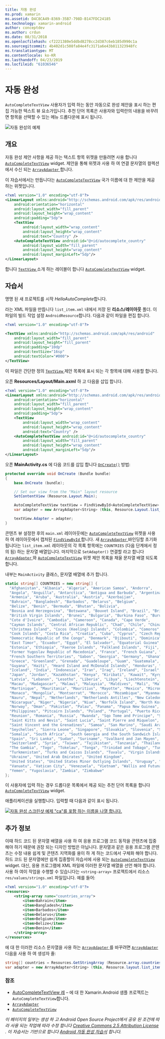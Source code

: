 ```yaml
---
title: 자동 완성
ms.prod: xamarin
ms.assetid: D4C8CA49-8369-35B7-798D-B147FDC24185
ms.technology: xamarin-android
author: conceptdev
ms.author: crdun
ms.date: 08/31/2018
ms.openlocfilehash: cf2221380e5ddbd8278cc2d387c6eb185d990c1a
ms.sourcegitcommit: 4b402d1c508fa84e4fc3171a6e43b811323948fc
ms.translationtype: MT
ms.contentlocale: ko-KR
ms.lasthandoff: 04/23/2019
ms.locfileid: "61036546"
---
```

# <a name="auto-complete"></a>자동 완성

`AutoCompleteTextView` 사용자가 입력 하는 동안 자동으로 완성 제안을 표시 하는 편집 가능한 텍스트 뷰 요소가입니다. 추천 단어 목록은 사용자와 입력란의 내용을 바꾸려면 항목을 선택할 수 있는 메뉴 드롭다운에 표시 됩니다.

![자동 완성의 예제](images/auto-complete.png)

## <a name="overview"></a>개요

자동 완성 제안 사항을 제공 하는 텍스트 항목 위젯을 만들려면 사용 합니다 [`AutoCompleteTextView`](https://developer.xamarin.com/api/type/Android.Widget.AutoCompleteTextView/)
widget. 제안을 통해 위젯과 사용 하 여 연결 문자열의 컬렉션에서 수신 되는 [ `ArrayAdapter` ](https://developer.xamarin.com/api/type/Android.Widget.ArrayAdapter/)합니다.

이 자습서에서는 만듭니다는 [`AutoCompleteTextView`](https://developer.xamarin.com/api/type/Android.Widget.AutoCompleteTextView/)
국가 이름에 대 한 제안을 제공 하는 위젯입니다.

```xml
<?xml version="1.0" encoding="utf-8"?>
<LinearLayout xmlns:android="http://schemas.android.com/apk/res/android"
    android:orientation="horizontal"
    android:layout_width="fill_parent"
    android:layout_height="wrap_content"
    android:padding="5dp">
    <TextView
        android:layout_width="wrap_content"
        android:layout_height="wrap_content"
        android:text="Country" />
    <AutoCompleteTextView android:id="@+id/autocomplete_country"
        android:layout_width="fill_parent"
        android:layout_height="wrap_content"
        android:layout_marginLeft="5dp"/>
</LinearLayout>
```

합니다 [ `TextView` ](https://developer.xamarin.com/api/type/Android.Widget.TextView/) 소개 하는 레이블이 합니다 [`AutoCompleteTextView`](https://developer.xamarin.com/api/type/Android.Widget.AutoCompleteTextView/)
widget.


## <a name="tutorial"></a>자습서

명명 된 새 프로젝트를 시작 *HelloAutoComplete*합니다.

라는 XML 파일을 만듭니다 `list_item.xml` 내에서 저장 된 **리소스/레이아웃** 폴더. 이 파일의 빌드 작업 설정 `AndroidResource`합니다. 다음과 같이 파일을 편집 합니다.

```xml
<?xml version="1.0" encoding="utf-8"?>

<TextView xmlns:android="http://schemas.android.com/apk/res/android"
    android:layout_width="fill_parent"
    android:layout_height="fill_parent"
    android:padding="10dp"
    android:textSize="16sp"
    android:textColor="#000">
</TextView>
```

이 파일은 간단한 정의 [ `TextView` ](https://developer.xamarin.com/api/type/Android.Widget.TextView/) 제안 목록에 표시 되는 각 항목에 대해 사용할 합니다.

오픈 **Resources/Layout/Main.axml** 하 고 다음을 삽입 합니다.

```xml
<?xml version="1.0" encoding="utf-8"?>
<LinearLayout xmlns:android="http://schemas.android.com/apk/res/android"
    android:orientation="horizontal"
    android:layout_width="fill_parent"
    android:layout_height="wrap_content"
    android:padding="5dp">
    <TextView
        android:layout_width="wrap_content"
        android:layout_height="wrap_content"
        android:text="Country" />
    <AutoCompleteTextView android:id="@+id/autocomplete_country"
        android:layout_width="fill_parent"
        android:layout_height="wrap_content"
        android:layout_marginLeft="5dp"/>
</LinearLayout>
```

오픈 **MainActivity.cs** 에 다음 코드를 삽입 합니다 [`OnCreate()`](https://developer.xamarin.com/api/member/Android.App.Activity.OnCreate/(Android.OS.Bundle))
방법:

```csharp
protected override void OnCreate (Bundle bundle)
{
    base.OnCreate (bundle);

    // Set our view from the "Main" layout resource
    SetContentView (Resource.Layout.Main);

    AutoCompleteTextView textView = FindViewById<AutoCompleteTextView> (Resource.Id.autocomplete_country);
    var adapter = new ArrayAdapter<String> (this, Resource.Layout.list_item, COUNTRIES);

    textView.Adapter = adapter;
}
```

콘텐츠 뷰 설정한 후의 `main.xml` 레이아웃에는 [`AutoCompleteTextView`](https://developer.xamarin.com/api/type/Android.Widget.AutoCompleteTextView/)
위젯을 사용 하 여 레이아웃에서 캡처된 [ `FindViewById` ](https://developer.xamarin.com/api/member/Android.App.Activity.FindViewById/)합니다. 새 [ `ArrayAdapter` ](https://developer.xamarin.com/api/type/Android.Widget.ArrayAdapter/) 바인딩할 초기화 됩니다는 `list_item.xml` 레이아웃의 각 목록 항목에는 `COUNTRIES` (다음 단계에서 정의 됨) 하는 문자열 배열입니다. 마지막으로 `SetAdapter()` 연결할 라고 합니다 [ `ArrayAdapter` ](https://developer.xamarin.com/api/type/Android.Widget.ArrayAdapter/) 와 [`AutoCompleteTextView`](https://developer.xamarin.com/api/type/Android.Widget.AutoCompleteTextView/)
위젯 제안 목록을 채울 문자열 배열 되도록 합니다.

내부는 `MainActivity` 클래스, 문자열 배열에 추가 합니다.

```csharp
static string[] COUNTRIES = new string[] {
  "Afghanistan", "Albania", "Algeria", "American Samoa", "Andorra",
  "Angola", "Anguilla", "Antarctica", "Antigua and Barbuda", "Argentina",
  "Armenia", "Aruba", "Australia", "Austria", "Azerbaijan",
  "Bahrain", "Bangladesh", "Barbados", "Belarus", "Belgium",
  "Belize", "Benin", "Bermuda", "Bhutan", "Bolivia",
  "Bosnia and Herzegovina", "Botswana", "Bouvet Island", "Brazil", "British Indian Ocean Territory",
  "British Virgin Islands", "Brunei", "Bulgaria", "Burkina Faso", "Burundi",
  "Cote d'Ivoire", "Cambodia", "Cameroon", "Canada", "Cape Verde",
  "Cayman Islands", "Central African Republic", "Chad", "Chile", "China",
  "Christmas Island", "Cocos (Keeling) Islands", "Colombia", "Comoros", "Congo",
  "Cook Islands", "Costa Rica", "Croatia", "Cuba", "Cyprus", "Czech Republic",
  "Democratic Republic of the Congo", "Denmark", "Djibouti", "Dominica", "Dominican Republic",
  "East Timor", "Ecuador", "Egypt", "El Salvador", "Equatorial Guinea", "Eritrea",
  "Estonia", "Ethiopia", "Faeroe Islands", "Falkland Islands", "Fiji", "Finland",
  "Former Yugoslav Republic of Macedonia", "France", "French Guiana", "French Polynesia",
  "French Southern Territories", "Gabon", "Georgia", "Germany", "Ghana", "Gibraltar",
  "Greece", "Greenland", "Grenada", "Guadeloupe", "Guam", "Guatemala", "Guinea", "Guinea-Bissau",
  "Guyana", "Haiti", "Heard Island and McDonald Islands", "Honduras", "Hong Kong", "Hungary",
  "Iceland", "India", "Indonesia", "Iran", "Iraq", "Ireland", "Israel", "Italy", "Jamaica",
  "Japan", "Jordan", "Kazakhstan", "Kenya", "Kiribati", "Kuwait", "Kyrgyzstan", "Laos",
  "Latvia", "Lebanon", "Lesotho", "Liberia", "Libya", "Liechtenstein", "Lithuania", "Luxembourg",
  "Macau", "Madagascar", "Malawi", "Malaysia", "Maldives", "Mali", "Malta", "Marshall Islands",
  "Martinique", "Mauritania", "Mauritius", "Mayotte", "Mexico", "Micronesia", "Moldova",
  "Monaco", "Mongolia", "Montserrat", "Morocco", "Mozambique", "Myanmar", "Namibia",
  "Nauru", "Nepal", "Netherlands", "Netherlands Antilles", "New Caledonia", "New Zealand",
  "Nicaragua", "Niger", "Nigeria", "Niue", "Norfolk Island", "North Korea", "Northern Marianas",
  "Norway", "Oman", "Pakistan", "Palau", "Panama", "Papua New Guinea", "Paraguay", "Peru",
  "Philippines", "Pitcairn Islands", "Poland", "Portugal", "Puerto Rico", "Qatar",
  "Reunion", "Romania", "Russia", "Rwanda", "Sqo Tome and Principe", "Saint Helena",
  "Saint Kitts and Nevis", "Saint Lucia", "Saint Pierre and Miquelon",
  "Saint Vincent and the Grenadines", "Samoa", "San Marino", "Saudi Arabia", "Senegal",
  "Seychelles", "Sierra Leone", "Singapore", "Slovakia", "Slovenia", "Solomon Islands",
  "Somalia", "South Africa", "South Georgia and the South Sandwich Islands", "South Korea",
  "Spain", "Sri Lanka", "Sudan", "Suriname", "Svalbard and Jan Mayen", "Swaziland", "Sweden",
  "Switzerland", "Syria", "Taiwan", "Tajikistan", "Tanzania", "Thailand", "The Bahamas",
  "The Gambia", "Togo", "Tokelau", "Tonga", "Trinidad and Tobago", "Tunisia", "Turkey",
  "Turkmenistan", "Turks and Caicos Islands", "Tuvalu", "Virgin Islands", "Uganda",
  "Ukraine", "United Arab Emirates", "United Kingdom",
  "United States", "United States Minor Outlying Islands", "Uruguay", "Uzbekistan",
  "Vanuatu", "Vatican City", "Venezuela", "Vietnam", "Wallis and Futuna", "Western Sahara",
  "Yemen", "Yugoslavia", "Zambia", "Zimbabwe"
};
```

이 사용자에 입력 하는 경우 드롭다운 목록에서 제공 되는 추천 단어 목록을 합니다 [`AutoCompleteTextView`](https://developer.xamarin.com/api/type/Android.Widget.AutoCompleteTextView/)
widget.

애플리케이션을 실행합니다. 입력할 때 다음과 같이 표시 됩니다.

[![자동 완성 스크린샷 예제 "ca"를 포함 하는 이름을 나열 합니다.](auto-complete-images/helloautocomplete.png)](auto-complete-images/helloautocomplete.png#lightbox)



## <a name="more-information"></a>추가 정보

이때 하드 코드 된 문자열 배열을 사용 하 여 응용 프로그램 코드 동작을 콘텐츠에 집중 해야 하기 때문에 권장 되는 디자인 방법은 아닙니다. 문자열과 같은 응용 프로그램 콘텐츠는 수정 내용 쉽게 및 콘텐츠 지역화를 용이 하 게 하는 코드에서 구체화 해야 합니다. 하드 코드 된 문자열에만 쉽게 집중할이 자습서에 사용 되는 [`AutoCompleteTextView`](https://developer.xamarin.com/api/type/Android.Widget.AutoCompleteTextView/)
widget. 대신, 응용 프로그램에 XML 파일에 이러한 문자열 배열을 선언 해야 합니다. 사용 하 여이 작업을 수행할 수 있습니다는 `<string-array>` 프로젝트에서 리소스 `res/values/strings.xml` 파일입니다. 예를 들어:

```xml
<?xml version="1.0" encoding="utf-8"?>
<resources>
    <string-array name="countries_array">
        <item>Bahrain</item>
        <item>Bangladesh</item>
        <item>Barbados</item>
        <item>Belarus</item>
        <item>Belgium</item>
        <item>Belize</item>
        <item>Benin</item>
    </string-array>
</resources>
```

에 대 한 이러한 리소스 문자열을 사용 하는 [ `ArrayAdapter` ](https://developer.xamarin.com/api/type/Android.Widget.ArrayAdapter/)를 바꾸려면 [`ArrayAdapter`](https://developer.xamarin.com/api/type/Android.Widget.ArrayAdapter/)
다음을 사용 하 여 생성자 줄:

```csharp
string[] countries = Resources.GetStringArray (Resource.array.countries_array);
var adapter = new ArrayAdapter<String> (this, Resource.layout.list_item, countries);
```


### <a name="references"></a>참조

-   [AutoCompleteTextView 레](https://github.com/xamarin/recipes/tree/master/Recipes/android/controls/autocomplete_text_view/add_an_autocomplete_text_input) &ndash; 에 대 한 Xamarin.Android 샘플 프로젝트는 `AutoCompleteTextView`합니다.
-   [`ArrayAdapter`](https://developer.xamarin.com/api/type/Android.Widget.ArrayAdapter/)
-   [`AutoCompleteTextView`](https://developer.xamarin.com/api/type/Android.Widget.AutoCompleteTextView/)

*이 페이지의 일부는 생성 하 고 Android Open Source Project에서 공유 된 조건에 따라 사용 되는 작업에 따라 수정 합니다* 
 [ *Creative Commons 2.5 Attribution License* ](http://creativecommons.org/licenses/by/2.5/) *. 이 자습서는 기반으로 합니다* 
 [ *Android 자동 완성 자습서*](https://developer.android.com/resources/tutorials/views/hello-autocomplete.html)
*합니다.*
